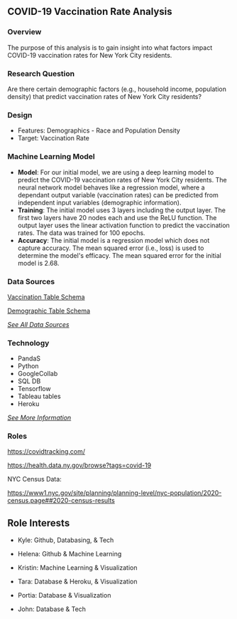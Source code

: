 ## **COVID-19 Vaccination Rate Analysis**

### Overview

The purpose of this analysis is to gain insight into what factors impact COVID-19 vaccination rates for New York City residents. 

### Research Question
Are there certain demographic factors (e.g., household income, population density) that predict vaccination rates of New York City residents?


### Design
* Features: Demographics - Race and Population Density
* Target: Vaccination Rate


### Machine Learning Model

* **Model**: For our initial model, we are using a deep learning model to predict the COVID-19 vaccination rates of New York City residents. The neural network model behaves like a regression model, where a dependant output variable (vaccination rates) can be predicted from independent input variables (demographic information). 
* **Training**: The initial model uses 3 layers including the output layer. The first two layers have 20 nodes each and use the ReLU function. The output layer uses the linear activation function to predict the vaccination rates. The data was trained for 100 epochs. 
* **Accuracy**: The initial model is a regression model which does not capture accuracy. The mean squared error (i.e., loss) is used to determine the model's efficacy. The mean squared error for the initial model is 2.68. 


### Data Sources

[Vaccination Table Schema](https://github.com/Anoobis5/COVID_GeoJSON_FinalProject/blob/main/Resources/Vacc_Data_Schema.csv) <br/>

[Demographic Table Schema](https://github.com/Anoobis5/COVID_GeoJSON_FinalProject/blob/main/Resources/census_data_schema.csv) <br/>

[*See All Data Sources*](https://github.com/Anoobis5/COVID_GeoJSON_FinalProject/tree/main/Resources) <br/>

### Technology
* PandaS
* Python
* GoogleCollab
* SQL DB
* Tensorflow
* Tableau tables
* Heroku

[*See More Information*](https://github.com/Anoobis5/COVID_GeoJSON_FinalProject/blob/main/Technology.md)



### Roles

https://covidtracking.com/

https://health.data.ny.gov/browse?tags=covid-19

NYC Census Data:

https://www1.nyc.gov/site/planning/planning-level/nyc-population/2020-census.page##2020-census-results



## Role Interests

* Kyle: Github, Databasing, & Tech

* Helena: Github & Machine Learning

* Kristin: Machine Learning & Visualization

* Tara: Database & Heroku, & Visualization

* Portia: Database & Visualization

* John: Database & Tech
